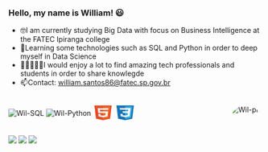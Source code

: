 ### Hello, my name is William! 😃

-  🤓I am currently studying Big Data with focus on Business Intelligence at the FATEC Ipiranga college
-  💾Learning some technologies such as SQL and Python in order to deep myself in Data Science
-  👨🏽‍🤝‍👨🏻I would enjoy a lot to find amazing tech professionals and students in order to share knowlegde
-  📫Contact: william.santos86@fatec.sp.gov.br


<div style="display: inline_block"><br>
  <img align="center" alt="Wil-SQL" height="30" width="40" src="https://cdn.jsdelivr.net/gh/devicons/devicon/icons/postgresql/postgresql-original-wordmark.svg">
  <img align="center" alt="Wil-Python" height="30" width="40" src="https://cdn.jsdelivr.net/gh/devicons/devicon/icons/python/python-original-wordmark.svg">
  <img align="center" alt="Wil-HTML" height="30" width="40" src="https://raw.githubusercontent.com/devicons/devicon/master/icons/html5/html5-original.svg">
  <img align="center" alt="Wil-CSS" height="30" width="40" src="https://raw.githubusercontent.com/devicons/devicon/master/icons/css3/css3-original.svg">
  <img align="right" alt="Wil-pic" height="150" style="border-radius:50px;" src="https://media.tenor.com/-Kgr-uW4GA8AAAAi/hello.gif">
</div>

##
 
<div>
  
  <a href="https://www.instagram.com/wilpassion4_u/" target="_blank"><img src="https://img.shields.io/badge/-Instagram-%23E4405F?style=for-the-badge&logo=instagram&logoColor=white](https://static.wixstatic.com/media/322cff_c3cd08ea165f4e41bdb604d646554fc5~mv2.png/v1/fit/w_500,h_500,q_90/file.png)" target="_blank"></a>
  <a href="https://www.instagram.com/wilpassion4_u/" target="_blank"><img src="https://img.shields.io/badge/-Instagram-%23E4405F?style=for-the-badge&logo=instagram&logoColor=white" target="_blank"></a>
  <a href="https://www.linkedin.com/in/william-santos-194a76131/" target="_blank"><img src="https://img.shields.io/badge/-LinkedIn-%230077B5?style=for-the-badge&logo=linkedin&logoColor=white" target="_blank"></a> 
  
</div>
